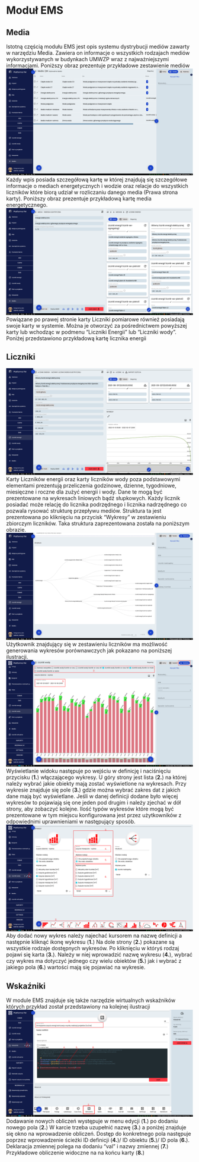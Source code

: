 # Moduł EMS
## Media
Istotną częścią modułu EMS jest opis systemu dystrybucji mediów zawarty w narzędziu Media. Zawiera on informacje o
wszystkich rodzajach mediów wykorzystywanych w budynkach UMWZP wraz z najważniejszymi informacjami. Poniższy obraz
prezentuje przykładowe zestawienie mediów
![Widok na tabele mediów](images/media-tab.png)
Każdy wpis posiada szczegółową kartę w której znajdują się szczegółowe informacje o mediach energetycznych i wodzie oraz
relacje do wszystkich liczników które biorą udział w rozliczaniu danego media (Prawa strona karty). Poniższy obraz
prezentuje przykładową kartę media energetycznego.
![Widok na szczegóły mediów](images/media-szczeg.png)
Powiązane po prawej stronie karty Liczniki pomiarowe również posiadają swoje karty w systemie. Można je otworzyć za
pośrednictwem powyższej karty lub wchodząc w podmenu “Liczniki Energii” lub “Liczniki wody”. Poniżej przedstawiono
przykładową kartę licznika energii
## Liczniki
![Widok na szczegóły licznika](images/licznik-szczeg.png)
Karty Liczników energii oraz karty liczników wody poza podstawowymi elementami prezentują przeliczenia godzinowe,
dzienne, tygodniowe, miesięczne i roczne dla zużyć energii i wody. Dane te mogą być prezentowane na wykresach liniowych
bądź słupkowych.
Każdy licznik posiadać może relację do licznika podrzędnego i licznika nadrzędnego co pozwala rysować strukturę przepływu
mediów. Struktura ta jest prezentowana po kliknięciu na przycisk “Wykresy” w zestawieniu zbiorczym liczników. Taka
struktura zaprezentowana została na poniższym obrazie.
![Widok na strukturę liczników](images/licznik-struk.png)
Użytkownik znajdujący się w zestawieniu liczników ma możliwość generowania wykresów porównawczych jak pokazano na
poniższej ilustracji.
![Widok na porównanie liczników](images/licznik-por.png)
Wyświetlanie widoku następuje po wejściu w definicję i naciśnięciu przycisku (**1.**) włączającego wykresy. U góry strony
jest lista (**2.**) na której należy wybrać jakie obiekty mają zostać wyświetlone na wykresach. Przy wykresie znajduje
się pole (**3.**) gdzie można wybrać zakres dat z jakich dane mają być wyświetlane. Jeśli w danej definicji dodane było
więcej wykresów to pojawiają się one jeden pod drugim i należy zjechać w dół strony, aby zobaczyć kolejne.
Ilość typów wykresów które mogą być prezentowane w tym miejscu konfigurowana jest przez użytkowników z odpowiednimi
uprawnieniami w następujący sposób.
![Widok na tworzenie wykresu](images/licznik-wykresy.png)
Aby dodać nowy wykres należy najechać kursorem na nazwę definicji a następnie kliknąć ikonę wykresu (**1.**) Na dole
strony (**2.**) pokazane są wszystkie rodzaje dostępnych wykresów. Po kliknięciu w któryś rodzaj pojawi się karta (**3.**). Należy w niej wprowadzić nazwę wykresu (**4.**), wybrać czy wykres ma dotyczyć jednego czy wielu obiektów (**5.**) jak
i wybrać z jakiego pola (**6.**) wartości mają się pojawiać na wykresie.
## Wskaźniki 
W module EMS znajduje się także narzędzie wirtualnych wskaźników których przykład został przedstawiony na kolejnej
ilustracji
![Widok na tworzenie wskaźników](images/wskazniki.png)
Dodawanie nowych obliczeń występuje w menu edycji (**1.**) po dodaniu nowego pola (**2.**) W karcie trzeba uzupełnić
nazwę (**3.**) a poniżej znajduje się  okno na wprowadzenie obliczeń. Dostęp do konkretnego pola następuje poprzez
wprowadzenie ścieżki ID definicji (**4.**)/ ID obiektu (**5.**)/ ID pola (**6.**). Deklaracja zmiennej polega na dodaniu
“val” i nazwy zmiennej (**7.**) Przykładowe obliczenie widoczne na na końcu karty (**8.**)

